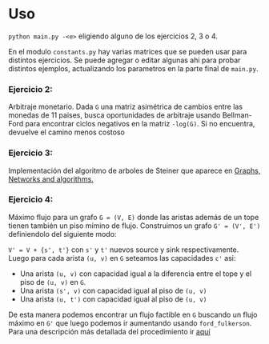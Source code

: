 # Uso

`python main.py -<e>` eligiendo alguno de los ejercicios 2, 3 o 4.

En el modulo `constants.py` hay varias matrices que se pueden usar para distintos ejercicios.
Se puede agregar o editar algunas ahi para probar distintos ejemplos, actualizando los parametros 
en la parte final de `main.py`.

### Ejercicio 2:

Arbitraje monetario. Dada `G` una matriz asimétrica de cambios entre las monedas de 11 paises, busca oportunidades de arbitraje
usando Bellman-Ford para encontrar ciclos negativos en la matriz `-log(G)`. Si no encuentra, devuelve el camino menos costoso

### Ejercicio 3:

Implementación del algoritmo de arboles de Steiner que aparece en [Graphs, Networks and algorithms.](https://doc.lagout.org/science/0_Computer%20Science/2_Algorithms/Graphs%2C%20Networks%20and%20Algorithms%20%284th%20ed.%29%20%5BJungnickel%202012-11-09%5D.pdf)

### Ejercicio 4:
    
Máximo flujo para un grafo `G = (V, E)` donde las aristas además de un tope tienen también un piso mímino de flujo.
Construimos un grafo `G' = (V', E')` definiendolo del siguiente modo:

`V' = V + {s', t'}` con `s'` y `t'` nuevos source y sink respectivamente.  
Luego para cada arista `(u, v)` en `G` seteamos las capacidades `c'` asi:

* Una arista `(u, v)` con capacidad igual a la diferencia entre el tope y el piso de `(u, v)` en `G`.
* Una arista `(s', v)` con capacidad igual al piso de `(u, v)`
* Una arista `(u, t')` con capacidad igual al piso de `(u, v)`

De esta manera podemos encontrar un flujo factible en `G` buscando un flujo máximo en `G'` que luego podemos ir aumentando usando `ford_fulkerson`.  
Para una descripción más detallada del procedimiento ir [aquí](https://pdfs.semanticscholar.org/03a2/785783f43202925da70ae842eeda9cebd77e.pdf)
